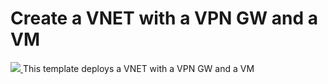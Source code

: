 # Create a VNET with a VPN GW and a VM

<a href="https://ms.portal.azure.com/microsoft.onmicrosoft.com/#create/Microsoft.Template/uri/https%3A%2F%2Fraw.githubusercontent.com%2FSeryioGonzalez%2Fazure-demos%2Fmaster%2F200-vm-and-vnet-gw%2Fazuredeploy.json " target="_blank">
    <img src="http://azuredeploy.net/deploybutton.png"/>
</a>
This template deploys a VNET with a VPN GW and a VM
